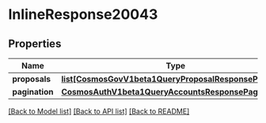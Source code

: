 # InlineResponse20043

## Properties
Name | Type | Description | Notes
------------ | ------------- | ------------- | -------------
**proposals** | [**list[CosmosGovV1beta1QueryProposalResponseProposal]**](CosmosGovV1beta1QueryProposalResponseProposal.md) |  | [optional] 
**pagination** | [**CosmosAuthV1beta1QueryAccountsResponsePagination**](CosmosAuthV1beta1QueryAccountsResponsePagination.md) |  | [optional] 

[[Back to Model list]](../README.md#documentation-for-models) [[Back to API list]](../README.md#documentation-for-api-endpoints) [[Back to README]](../README.md)

